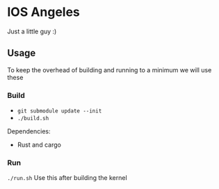 # lOS Angeles
Just a little guy :)

## Usage
To keep the overhead of building and running to a minimum we will use these

### Build

- `git submodule update --init`
- `./build.sh`

Dependencies:

- Rust and cargo

### Run
`./run.sh` Use this after building the kernel